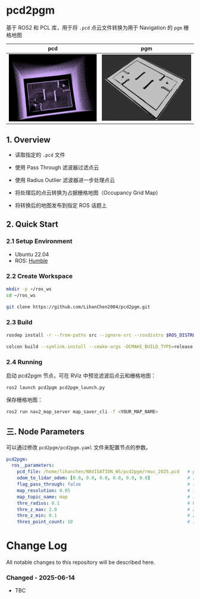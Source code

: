 # pcd2pgm

基于 ROS2 和 PCL 库，用于将 `.pcd` 点云文件转换为用于 Navigation 的 `pgm` 栅格地图

|pcd|pgm|
|:-:|:-:|
|![pcd](.docs/pcd.png)|![pgm](.docs/pgm.png)|

## 1. Overview

- 读取指定的 `.pcd` 文件

- 使用 Pass Through 滤波器过滤点云

- 使用 Radius Outlier 滤波器进一步处理点云

- 将处理后的点云转换为占据栅格地图（Occupancy Grid Map）

- 将转换后的地图发布到指定 ROS 话题上

## 2. Quick Start

### 2.1 Setup Environment

- Ubuntu 22.04
- ROS: [Humble](https://docs.ros.org/en/humble/Installation/Ubuntu-Install-Debs.html)

### 2.2 Create Workspace

```bash
mkdir -p ~/ros_ws
cd ~/ros_ws
```

```bash
git clone https://github.com/LihanChen2004/pcd2pgm.git
```

### 2.3 Build

```bash
rosdep install -r --from-paths src --ignore-src --rosdistro $ROS_DISTRO -y
```

```bash
colcon build --symlink-install --cmake-args -DCMAKE_BUILD_TYPE=release
```

### 2.4 Running

启动 pcd2pgm 节点，可在 RViz 中预览滤波后点云和栅格地图：

```sh
ros2 launch pcd2pgm pcd2pgm_launch.py
```

保存栅格地图：

```sh
ros2 run nav2_map_server map_saver_cli -f <YOUR_MAP_NAME>
```

## 三. Node Parameters

可以通过修改 `pcd2pgm/pcd2pgm.yaml` 文件来配置节点的参数。

  ```yaml
  pcd2pgm:
    ros__parameters:
      pcd_file: /home/lihanchen/NAVIGATION_WS/pcd2pgm/rmuc_2025.pcd   # pcd 文件所在目录
      odom_to_lidar_odom: [0.0, 0.0, 0.0, 0.0, 0.0, 0.0]              # [x, y, z, r, p, y] 里程计到激光雷达的坐标变换（用于变换点云）
      flag_pass_through: false                                        # 是否使用 Pass Through 滤波器
      map_resolution: 0.05                                            # 地图分辨率
      map_topic_name: map                                             # 发布地图的 ROS 话题名
      thre_radius: 0.1                                                # Radius Outlier 滤波器半径
      thre_z_max: 2.0                                                 # Z轴最大值（用于 Pass Through 滤波器）
      thre_z_min: 0.1                                                 # Z轴最小值（用于 Pass Through 滤波器）
      thres_point_count: 10                                           # 最小点数阈值（用于 Radius Outlier 滤波器）
  ```

# Change Log
All notable changes to this repository will be described here.

### Changed - 2025-06-14
- TBC
